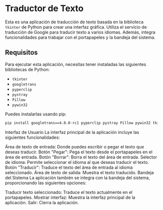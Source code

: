 # Traductor de Texto

Esta es una aplicación de traducción de texto basada en la biblioteca `tkinter` de Python para crear una interfaz gráfica. Utiliza el servicio de traducción de Google para traducir texto a varios idiomas. Además, integra funcionalidades para trabajar con el portapapeles y la bandeja del sistema.

## Requisitos

Para ejecutar esta aplicación, necesitas tener instaladas las siguientes bibliotecas de Python:

- `tkinter`
- `googletrans`
- `pyperclip`
- `pystray`
- `Pillow`
- `pywin32`

Puedes instalarlas usando pip:

```sh
pip install googletrans==4.0.0-rc1 pyperclip pystray Pillow pywin32 tkinter
```

Interfaz de Usuario
La interfaz principal de la aplicación incluye las siguientes funcionalidades:

Área de texto de entrada: Donde puedes escribir o pegar el texto que deseas traducir.
Botón "Pegar": Pega el texto desde el portapapeles en el área de entrada.
Botón "Borrar": Borra el texto del área de entrada.
Selector de idioma: Permite seleccionar el idioma al que deseas traducir el texto.
Botón "Traducir": Traduce el texto del área de entrada al idioma seleccionado.
Área de texto de salida: Muestra el texto traducido.
Bandeja del Sistema
La aplicación también se integra con la bandeja del sistema, proporcionando las siguientes opciones:

Traducir texto seleccionado: Traduce el texto actualmente en el portapapeles.
Mostrar interfaz: Muestra la interfaz principal de la aplicación.
Salir: Cierra la aplicación.